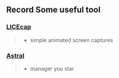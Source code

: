 
## Record Some useful tool


### [LICEcap](http://www.cockos.com/licecap/)

>* simple animated screen captures

### [Astral](https://app.astralapp.com)

>* manager you star

